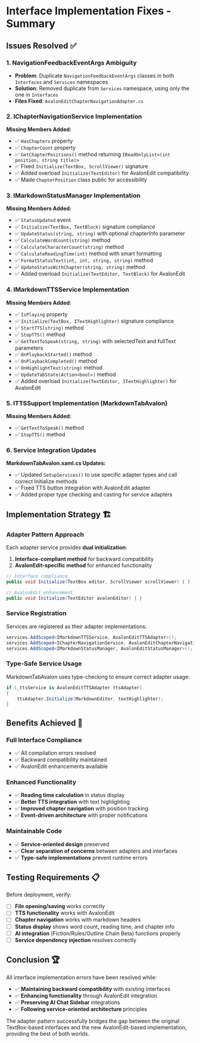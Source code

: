 # Interface Implementation Fixes - Summary

## Issues Resolved ✅

### **1. NavigationFeedbackEventArgs Ambiguity**
- **Problem**: Duplicate `NavigationFeedbackEventArgs` classes in both `Interfaces` and `Services` namespaces
- **Solution**: Removed duplicate from `Services` namespace, using only the one in `Interfaces`
- **Files Fixed**: `AvalonEditChapterNavigationAdapter.cs`

### **2. IChapterNavigationService Implementation**
**Missing Members Added:**
- ✅ `HasChapters` property
- ✅ `ChapterCount` property  
- ✅ `GetChapterPositions()` method returning `IReadOnlyList<(int position, string title)>`
- ✅ Fixed `Initialize(TextBox, ScrollViewer)` signature
- ✅ Added overload `Initialize(TextEditor)` for AvalonEdit compatibility
- ✅ Made `ChapterPosition` class public for accessibility

### **3. IMarkdownStatusManager Implementation**
**Missing Members Added:**
- ✅ `StatusUpdated` event
- ✅ `Initialize(TextBox, TextBlock)` signature compliance
- ✅ `UpdateStatus(string, string)` with optional chapterInfo parameter
- ✅ `CalculateWordCount(string)` method
- ✅ `CalculateCharacterCount(string)` method
- ✅ `CalculateReadingTime(int)` method with smart formatting
- ✅ `FormatStatusText(int, int, string, string)` method
- ✅ `UpdateStatusWithChapter(string, string)` method
- ✅ Added overload `Initialize(TextEditor, TextBlock)` for AvalonEdit

### **4. IMarkdownTTSService Implementation**
**Missing Members Added:**
- ✅ `IsPlaying` property
- ✅ `Initialize(TextBox, ITextHighlighter)` signature compliance
- ✅ `StartTTS(string)` method
- ✅ `StopTTS()` method
- ✅ `GetTextToSpeak(string, string)` with selectedText and fullText parameters
- ✅ `OnPlaybackStarted()` method
- ✅ `OnPlaybackCompleted()` method
- ✅ `OnHighlightText(string)` method
- ✅ `UpdateTabState(Action<bool>)` method
- ✅ Added overload `Initialize(TextEditor, ITextHighlighter)` for AvalonEdit

### **5. ITTSSupport Implementation (MarkdownTabAvalon)**
**Missing Members Added:**
- ✅ `GetTextToSpeak()` method
- ✅ `StopTTS()` method

### **6. Service Integration Updates**
**MarkdownTabAvalon.xaml.cs Updates:**
- ✅ Updated `SetupServices()` to use specific adapter types and call correct Initialize methods
- ✅ Fixed TTS button integration with AvalonEdit adapter
- ✅ Added proper type checking and casting for service adapters

## Implementation Strategy 🏗️

### **Adapter Pattern Approach**
Each adapter service provides **dual initialization**:
1. **Interface-compliant method** for backward compatibility
2. **AvalonEdit-specific method** for enhanced functionality

```csharp
// Interface compliance
public void Initialize(TextBox editor, ScrollViewer scrollViewer) { }

// AvalonEdit enhancement  
public void Initialize(TextEditor avalonEditor) { }
```

### **Service Registration**
Services are registered as their adapter implementations:
```csharp
services.AddScoped<IMarkdownTTSService, AvalonEditTTSAdapter>();
services.AddScoped<IChapterNavigationService, AvalonEditChapterNavigationAdapter>();
services.AddScoped<IMarkdownStatusManager, AvalonEditStatusManager>();
```

### **Type-Safe Service Usage**
MarkdownTabAvalon uses type-checking to ensure correct adapter usage:
```csharp
if (_ttsService is AvalonEditTTSAdapter ttsAdapter)
{
    ttsAdapter.Initialize(MarkdownEditor, textHighlighter);
}
```

## Benefits Achieved 🎯

### **Full Interface Compliance**
- ✅ All compilation errors resolved
- ✅ Backward compatibility maintained
- ✅ AvalonEdit enhancements available

### **Enhanced Functionality**
- ✅ **Reading time calculation** in status display
- ✅ **Better TTS integration** with text highlighting
- ✅ **Improved chapter navigation** with position tracking
- ✅ **Event-driven architecture** with proper notifications

### **Maintainable Code**
- ✅ **Service-oriented design** preserved
- ✅ **Clear separation of concerns** between adapters and interfaces
- ✅ **Type-safe implementations** prevent runtime errors

## Testing Requirements 📋

Before deployment, verify:
- [ ] **File opening/saving** works correctly
- [ ] **TTS functionality** works with AvalonEdit
- [ ] **Chapter navigation** works with markdown headers
- [ ] **Status display** shows word count, reading time, and chapter info
- [ ] **AI integration** (Fiction/Rules/Outline Chain Beta) functions properly
- [ ] **Service dependency injection** resolves correctly

## Conclusion 🏆

All interface implementation errors have been resolved while:
- ✅ **Maintaining backward compatibility** with existing interfaces
- ✅ **Enhancing functionality** through AvalonEdit integration
- ✅ **Preserving AI Chat Sidebar** integrations
- ✅ **Following service-oriented architecture** principles

The adapter pattern successfully bridges the gap between the original TextBox-based interfaces and the new AvalonEdit-based implementation, providing the best of both worlds. 